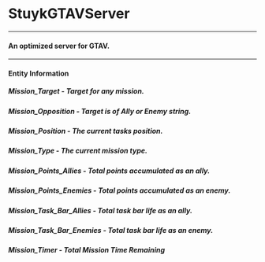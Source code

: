 # StuykGTAVServer
---
#### An optimized server for GTAV.
---
#### Entity Information
##### Mission_Target - Target for any mission.<br />
##### Mission_Opposition - Target is of Ally or Enemy string.<br />
##### Mission_Position - The current tasks position.<br />
##### Mission_Type - The current mission type.<br />
##### Mission_Points_Allies - Total points accumulated as an ally.<br />
##### Mission_Points_Enemies - Total points accumulated as an enemy.<br />
##### Mission_Task_Bar_Allies - Total task bar life as an ally.<br />
##### Mission_Task_Bar_Enemies - Total task bar life as an enemy.<br />
##### Mission_Timer - Total Mission Time Remaining<br />
